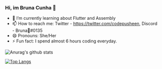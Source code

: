 ### Hi, im Bruna Cunha 👋

- 🌱 I’m currently learning about Flutter and Assembly
- 📫 How to reach me: Twitter - https://twitter.com/codepusheen, Discord - Bruna🐼#0135
- 😄 Pronouns: She/Her
- ⚡ Fun fact: I spend almost 6 hours coding everyday.

![Anurag's github stats](https://github-readme-stats.vercel.app/api?username=Pusheen2019&show_icons=true&theme=radical)

[![Top Langs](https://github-readme-stats.vercel.app/api/top-langs/?username=Pusheen2019&layout=compact)](https://github.com/anuraghazra/github-readme-stats)
